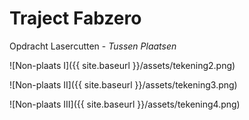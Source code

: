# Traject Fabzero


Opdracht Lasercutten - *Tussen Plaatsen*

![Non-plaats I]({{ site.baseurl }}/assets/tekening2.png)

![Non-plaats II]({{ site.baseurl }}/assets/tekening3.png)

![Non-plaats III]({{ site.baseurl }}/assets/tekening4.png)


